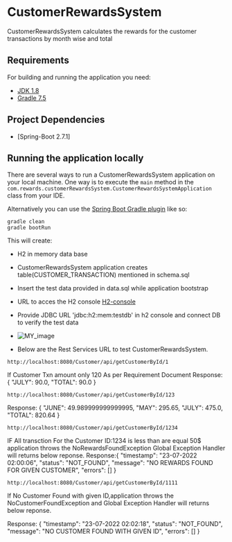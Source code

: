# CustomerRewardsSystem
CustomerRewardsSystem calculates the rewards for the customer transactions by month wise and total


## Requirements

For building and running the application you need:

- [JDK 1.8](http://www.oracle.com/technetwork/java/javase/downloads/jdk8-downloads-2133151.html)
- [Gradle 7.5](https://gradle.org/next-steps/?version=7.5&format=bin)

## Project Dependencies
- [Spring-Boot 2.7.1]

## Running the application locally
There are several ways to run a CustomerRewardsSystem application on your local machine. One way is to execute the `main` method in the `com.rewards.customerRewardsSystem.CustomerRewardsSystemApplication` class from your IDE.

Alternatively you can use the [Spring Boot Gradle plugin](https://docs.spring.io/spring-boot/docs/current/reference/html/build-tool-plugins.html#build-tool-plugins.gradle) like so:

```shell
gradle clean
gradle bootRun
```
This will create:

* H2 in memory data base
* CustomerRewardsSystem application creates table(CUSTOMER_TRANSACTION) mentioned in schema.sql
* Insert the test data provided in data.sql while application bootstrap
* URL to acces the H2 console [H2-console](http://localhost:8080/Customer/h2-ui/)
* Provide JDBC URL 'jdbc:h2:mem:testdb' in h2 console and connect DB to verify the test data
* ![MY_image](https://www.codejava.net/images/articles/frameworks/springboot/h2-connect/H2_console_localhost.png)

* Below are the Rest Services URL to test CustomerRewardsSystem.
```shell
http://localhost:8080/Customer/api/getCustomerById/1

```
If Customer Txn amount only 120 As per Requirement Document
Response:
{
    "JULY": 90.0,
    "TOTAL": 90.0
}
```shell
http://localhost:8080/Customer/api/getCustomerById/123

```
Response:
{
    "JUNE": 49.989999999999995,
    "MAY": 295.65,
    "JULY": 475.0,
    "TOTAL": 820.64
}
```shell
http://localhost:8080/Customer/api/getCustomerById/1234
```
IF All transction For the Customer ID:1234 is less than are equal 50$
application throws the NoRewardsFoundException 
Global Exception Handler will returns below reponse.
Response:{
    "timestamp": "23-07-2022 02:00:06",
    "status": "NOT_FOUND",
    "message": "NO REWARDS FOUND FOR GIVEN CUSTOMER",
    "errors": []
}
```shell
http://localhost:8080/Customer/api/getCustomerById/1111
```
If No Customer Found with given ID,application throws the NoCustomerFoundException
and Global Exception Handler will returns below reponse.

Response:
{
    "timestamp": "23-07-2022 02:02:18",
    "status": "NOT_FOUND",
    "message": "NO CUSTOMER FOUND WITH GIVEN ID",
    "errors": []
}
